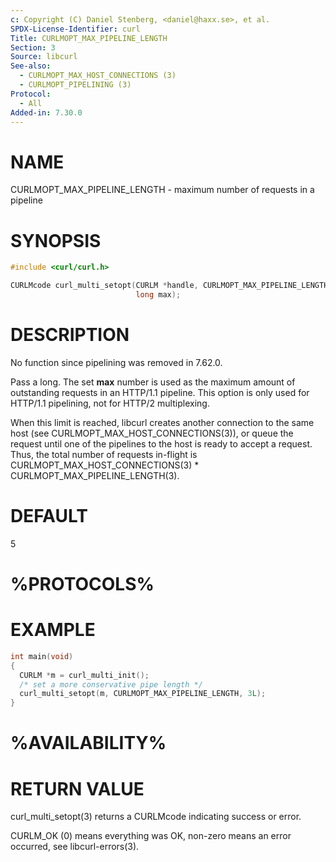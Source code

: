 ```yaml
---
c: Copyright (C) Daniel Stenberg, <daniel@haxx.se>, et al.
SPDX-License-Identifier: curl
Title: CURLMOPT_MAX_PIPELINE_LENGTH
Section: 3
Source: libcurl
See-also:
  - CURLMOPT_MAX_HOST_CONNECTIONS (3)
  - CURLMOPT_PIPELINING (3)
Protocol:
  - All
Added-in: 7.30.0
---
```


# NAME

CURLMOPT_MAX_PIPELINE_LENGTH - maximum number of requests in a pipeline

# SYNOPSIS

~~~c
#include <curl/curl.h>

CURLMcode curl_multi_setopt(CURLM *handle, CURLMOPT_MAX_PIPELINE_LENGTH,
                            long max);
~~~

# DESCRIPTION

No function since pipelining was removed in 7.62.0.

Pass a long. The set **max** number is used as the maximum amount of
outstanding requests in an HTTP/1.1 pipeline. This option is only used for
HTTP/1.1 pipelining, not for HTTP/2 multiplexing.

When this limit is reached, libcurl creates another connection to the same
host (see CURLMOPT_MAX_HOST_CONNECTIONS(3)), or queue the request until one
    of the pipelines to the host is ready to accept a request. Thus, the total
number of requests in-flight is CURLMOPT_MAX_HOST_CONNECTIONS(3) *
CURLMOPT_MAX_PIPELINE_LENGTH(3).

# DEFAULT

5

# %PROTOCOLS%

# EXAMPLE

~~~c
int main(void)
{
  CURLM *m = curl_multi_init();
  /* set a more conservative pipe length */
  curl_multi_setopt(m, CURLMOPT_MAX_PIPELINE_LENGTH, 3L);
}
~~~

# %AVAILABILITY%

# RETURN VALUE

curl_multi_setopt(3) returns a CURLMcode indicating success or error.

CURLM_OK (0) means everything was OK, non-zero means an error occurred, see
libcurl-errors(3).
